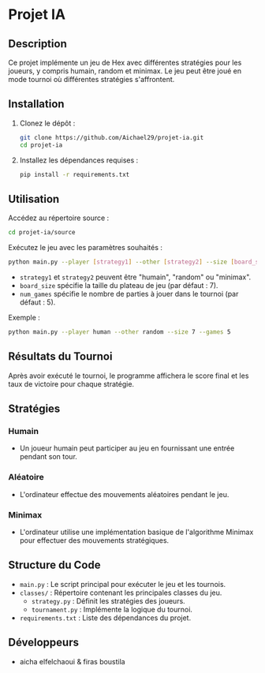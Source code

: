 # Projet IA

## Description
Ce projet implémente un jeu de Hex avec différentes stratégies pour les joueurs, y compris humain, random et minimax. Le jeu peut être joué en mode tournoi où différentes stratégies s'affrontent.

## Installation
1. Clonez le dépôt :
   ```bash
   git clone https://github.com/Aichael29/projet-ia.git
   cd projet-ia
   ```

2. Installez les dépendances requises :
   ```bash
   pip install -r requirements.txt
   ```

## Utilisation
Accédez au répertoire source :
```bash
cd projet-ia/source
```

Exécutez le jeu avec les paramètres souhaités :
```bash
python main.py --player [strategy1] --other [strategy2] --size [board_size] --games [num_games]
```

- `strategy1` et `strategy2` peuvent être "humain", "random" ou "minimax".
- `board_size` spécifie la taille du plateau de jeu (par défaut : 7).
- `num_games` spécifie le nombre de parties à jouer dans le tournoi (par défaut : 5).

Exemple :
```bash
python main.py --player human --other random --size 7 --games 5
```

## Résultats du Tournoi
Après avoir exécuté le tournoi, le programme affichera le score final et les taux de victoire pour chaque stratégie.

## Stratégies
### Humain
- Un joueur humain peut participer au jeu en fournissant une entrée pendant son tour.

### Aléatoire
- L'ordinateur effectue des mouvements aléatoires pendant le jeu.

### Minimax
- L'ordinateur utilise une implémentation basique de l'algorithme Minimax pour effectuer des mouvements stratégiques.

## Structure du Code
- `main.py` : Le script principal pour exécuter le jeu et les tournois.
- `classes/` : Répertoire contenant les principales classes du jeu.
  - `strategy.py` : Définit les stratégies des joueurs.
  - `tournament.py` : Implémente la logique du tournoi.
- `requirements.txt` : Liste des dépendances du projet.

## Développeurs
- aicha elfelchaoui & firas boustila
